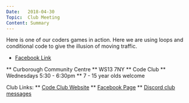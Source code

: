 ```yaml
---
Date:   2018-04-30
Topic:  Club Meeting
Content: Summary
---
```

Here is one of our coders games in action. Here we are using loops and conditional code to give the illusion of moving traffic.

* [Facebook Link](https://www.facebook.com/720665616418529/videos/1531511846975910)


** Curborough Community Centre
** WS13 7NY
** Code Club
** Wednesdays 5:30 - 6:30pm
** 7 - 15 year olds welcome

Club Links:
** [Code Club Website](https://lichfield-code-club.github.io/)
** [Facebook Page](https://www.facebook.com/LichfieldCoders)
** [Discord club messages](https://discord.gg/szz6xGK)
